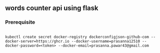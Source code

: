 ## words counter api using flask

### Prerequisite
```shell

kubectl create secret docker-registry dockerconfigjson-github-com --docker-server=https://ghcr.io --docker-username=prasanna12510 --docker-password=<token> --docker-email=prasanna.pawar43@gmail.com
```
